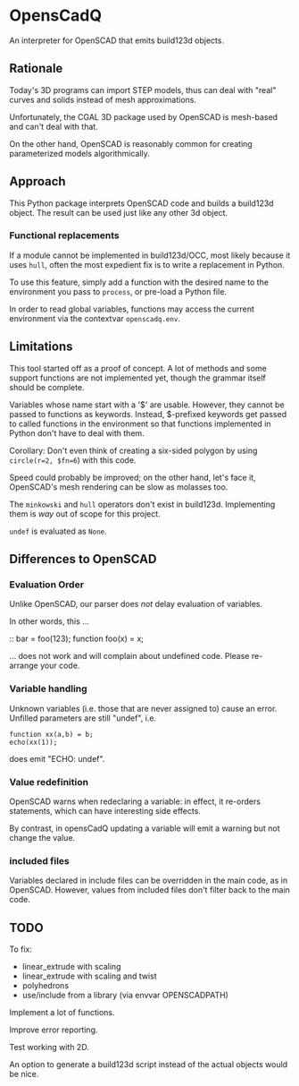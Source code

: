 # OpensCadQ

An interpreter for OpenSCAD that emits build123d objects.

## Rationale

Today's 3D programs can import STEP models, thus can deal with "real"
curves and solids instead of mesh approximations.

Unfortunately, the CGAL 3D package used by OpenSCAD is mesh-based and can't
deal with that.

On the other hand, OpenSCAD is reasonably common for creating parameterized
models algorithmically.


## Approach

This Python package interprets OpenSCAD code and builds a build123d
object. The result can be used just like any other 3d object.

### Functional replacements

If a module cannot be implemented in build123d/OCC, most likely because it
uses ``hull``, often the most expedient fix is to write a replacement in
Python.

To use this feature, simply add a function with the desired name to the
environment you pass to ``process``, or pre-load a Python file.

In order to read global variables, functions may access the current
environment via the contextvar ``openscadq.env``.

## Limitations

This tool started off as a proof of concept. A lot of methods and some
support functions are not implemented yet, though the grammar itself
should be complete.

Variables whose name start with a '$' are usable. However, they cannot be
passed to functions as keywords. Instead, $-prefixed keywords get passed to
called functions in the environment so that functions implemented in Python
don't have to deal with them.

Corollary: Don't even think of creating a six-sided polygon by using
``circle(r=2, $fn=6``) with this code.

Speed could probably be improved; on the other hand, let's face it,
OpenSCAD's mesh rendering can be slow as molasses too.

The ``minkowski`` and ``hull`` operators don't exist in build123d.
Implementing them is *way* out of scope for this project.

``undef`` is evaluated as ``None``.


## Differences to OpenSCAD

### Evaluation Order

Unlike OpenSCAD, our parser does *not* delay evaluation of variables.

In other words, this …

::
	bar = foo(123);
	function foo(x) = x;

… does not work and will complain about undefined code. Please re-arrange your code.


### Variable handling

Unknown variables (i.e. those that are never assigned to) cause an error.
Unfilled parameters are still "undef", i.e.

	function xx(a,b) = b;
	echo(xx(1));

does emit "ECHO: undef".

### Value redefinition

OpenSCAD warns when redeclaring a variable: in effect, it re-orders
statements, which can have interesting side effects.

By contrast, in opensCadQ updating a variable will emit a warning but not
change the value.

### included files

Variables declared in include files can be overridden in the main code, as in OpenSCAD.
However, values from included files don't filter back to the main code.

## TODO

To fix:
* linear\_extrude with scaling
* linear\_extrude with scaling and twist
* polyhedrons
* use/include from a library (via envvar OPENSCADPATH)

Implement a lot of functions.

Improve error reporting.

Test working with 2D.

An option to generate a build123d script instead of the actual objects would
be nice.
